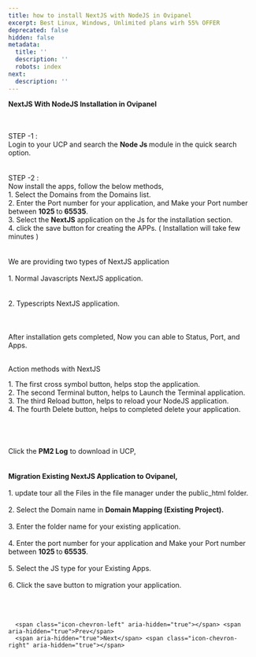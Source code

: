 ```yaml
---
title: how to install NextJS with NodeJS in Ovipanel
excerpt: Best Linux, Windows, Unlimited plans wirh 55% OFFER
deprecated: false
hidden: false
metadata:
  title: ''
  description: ''
  robots: index
next:
  description: ''
---
```


<div itemprop="articleBody">
    <div style={{textAlign: "center"}}><span style={{fontSize: "18pt"}}><strong>NextJS With NodeJS Installation in Ovipanel</strong></span></div>
    <p><br /><span style={{fontSize: "12pt"}}><br />STEP -1 :<br /></span><span style={{fontSize: "10pt"}}><span style={{fontSize: "12pt"}}>Login to your UCP and search the <strong>Node Js </strong>module in the quick search option.</span><br /><br /><br /><span style={{fontSize: "12pt"}}>STEP -2 :<br /></span><span style={{fontSize: "12pt"}}>Now install the apps, follow the below methods,<br /> 1. Select the Domains from the Domains list.<br /> 2. Enter the Port number for your application, and Make your Port number between <strong>1025 </strong>to<strong> 65535</strong>.<br /><strong> </strong>3. Select the <strong>NextJS</strong> application on the Js for the installation section. <br /><strong> </strong>4. click the save button for creating the APPs. ( Installation will take few minutes ) <br /><br /> <br />We are providing two types of NextJS application<br /><br />1. Normal Javascripts NextJS application.<br /><br /><br />2. Typescripts NextJS application.<br /><br /><br /><br />After installation gets completed, Now you can able to Status, Port, and Apps.<br /><br /></span></span></p>
    <p><span style={{fontSize: "10pt"}}><span style={{fontSize: "12pt"}}>Action methods with NextJS </span></span></p>
    <p><span style={{fontSize: "12pt"}}> 1. The first cross symbol button, helps stop the application.<br /> 2. The second Terminal button, helps to Launch the Terminal application.<br /></span><span style={{fontSize: "12pt"}}> 3. The third Reload button, helps to reload your NodeJS application.<br /> 4. The fourth Delete button, helps to completed delete your application.<br /><br /><br /><br /><br />Click the <strong>PM2 Log</strong> to download in UCP, <br /><br /><strong><br />Migration Existing NextJS Application to Ovipanel,</strong><br /><strong><br /></strong>1. update tour all the Files in the file manager under the public_html folder.<br /><br />2. Select the Domain name in <strong>Domain Mapping (Existing Project).<br /><br /></strong>3. Enter the folder name for your existing application.<br /><br />4. Enter the port number for your application and Make your Port number between <strong>1025 </strong>to<strong> 65535</strong>.<br /><br />5. Select the JS type for your Existing Apps.<br /><br />6. Click the save button to migration your application.<br /><br /><br /><br /></span></p>
    <p><span style={{fontSize: "10pt"}}><span style={{fontSize: "12pt"}}><strong> </strong></span></span></p>
</div>

      <span class="icon-chevron-left" aria-hidden="true"></span> <span aria-hidden="true">Prev</span>  
      <span aria-hidden="true">Next</span> <span class="icon-chevron-right" aria-hidden="true"></span>